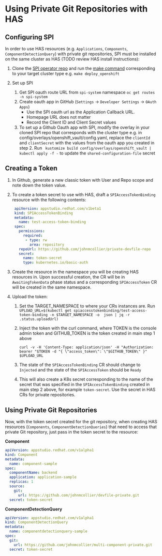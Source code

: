 # Using Private Git Repositories with HAS

## Configuring SPI

In order to use HAS resources (e.g. `Applications`, `Components`, `ComponentDetectionQuery`) with private git repositories, SPI must be installed on the same cluster as HAS (TODO review HAS install instructions):

1) Clone the [SPI operator repo](https://github.com/redhat-appstudio/service-provider-integration-operator) and run the [make command](https://github.com/redhat-appstudio/service-provider-integration-operator/blob/main/docs/DEVELOP.md#running-in-cluster) corresponding to your target cluster type e.g. `make deploy_openshift`


2) Set up SPI
   1) Get SPI oauth route URL from `spi-system` namespace `oc get routes -n spi-system`
   2) Create oauth app in GitHub (`Settings` -> `Developer Settings` -> `OAuth Apps`)
      - Use the SPI oauth url as the Application Callback URL.
      - Homepage URL does not matter
      - Record the Client ID and Client Secret values 
   3) To set up a Github Oauth app with SPI, modify the overlay in your cloned SPI repo that corresponds with the cluster type e.g. in config/overlays/openshift_vault/config.yaml, replace the `clientId` and `clientSecret` with the values from the oauth app you created in step 2.  Run ` kustomize build config/overlays/openshift_vault | kubectl apply -f -` to update the `shared-configuration-file` secret



## Creating a Token

1) In Github, generate a new classic token with User and Repo scope and note down the token value.
2) To create a token secret to use with HAS, draft a `SPIAccessTokenBinding` resource with the following contents:
   ```yaml
    apiVersion: appstudio.redhat.com/v1beta1
    kind: SPIAccessTokenBinding
    metadata:
      name: test-access-token-binding
    spec:
      permissions:
        required:
         - type: rw
           area: repository
      repoUrl: https://github.com/johnmcollier/private-devfile-repo
      secret:
        name: token-secret
        type: kubernetes.io/basic-auth
   ```
   
3) Create the resource in the namespace you will be creating HAS resources in.  Upon successful creation, the CR will be in `AwaitingTokenData` phase status and a corresponding `SPIAccessToken` CR will be created in the same namespace.

3) Upload the token: 
   1) Set the TARGET_NAMESPACE to where your CRs instances are.  Run `UPLOAD_URL=$(kubectl get spiaccesstokenbinding/test-access-token-binding -n $TARGET_NAMESPACE -o  json | jq -r .status.uploadUrl)`
   2) Inject the token with the curl command, where TOKEN is the console admin token and GITHUB_TOKEN is the token created in main step 1 above
   
      `curl -v -H 'Content-Type: application/json' -H "Authorization: bearer "$TOKEN -d "{ \"access_token\": \"$GITHUB_TOKEN\" }" $UPLOAD_URL`
   3)  The state of the `SPIAccessTokenBinding` CR should change to `Injected` and the state of the `SPIAccessToken` should be `Ready`
   4)  This will also create a K8s secret corresponding to the name of the secret that was specified in the `SPIAccessTokenBinding` created in main step 2 above, for example `token-secret`. Use the secret in HAS CRs for private repositories.
 
   
## Using Private Git Repositories

Now, with the token secret created for the git repository, when creating HAS resources (`Components`, `ComponentDetectionQueries`) that need to access that private Git repository, just pass in the token secret to the resource:

**Component**

```yaml
apiVersion: appstudio.redhat.com/v1alpha1
kind: Component
metadata:
  name: component-sample
spec:
  componentName: backend
  application: application-sample
  replicas: 1
  source:
    git:
      url: https://github.com/johnmcollier/devfile-private.git
  secret: token-secret
```

**ComponentDetectionQuery**

```yaml
apiVersion: appstudio.redhat.com/v1alpha1
kind: ComponentDetectionQuery
metadata:
  name: componentdetectionquery-sample
spec:
  git:
    url: https://github.com/johnmcollier/multi-component-private.git
  secret: token-secret
```